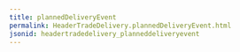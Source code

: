 ```yaml
---
title: plannedDeliveryEvent
permalink: HeaderTradeDelivery.plannedDeliveryEvent.html
jsonid: headertradedelivery_planneddeliveryevent
---
```

